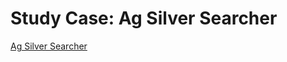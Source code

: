 # Study Case: Ag Silver Searcher

[Ag Silver Searcher](https://github.com/ggreer/the_silver_searcher)
 
